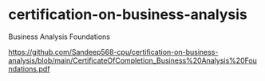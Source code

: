 # certification-on-business-analysis
Business Analysis Foundations


https://github.com/Sandeep568-cpu/certification-on-business-analysis/blob/main/CertificateOfCompletion_Business%20Analysis%20Foundations.pdf
